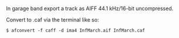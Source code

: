 In garage band export a track as AIFF 44.1 kHz/16-bit uncompressed.

Convert to .caf via the terminal like so:

```
$ afconvert -f caff -d ima4 InfMarch.aif InfMarch.caf
```


